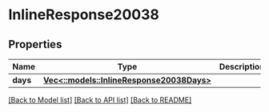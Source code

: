 # InlineResponse20038

## Properties

Name | Type | Description | Notes
------------ | ------------- | ------------- | -------------
**days** | [**Vec<::models::InlineResponse20038Days>**](inline_response_200_38_days.md) |  | 

[[Back to Model list]](../README.md#documentation-for-models) [[Back to API list]](../README.md#documentation-for-api-endpoints) [[Back to README]](../README.md)


